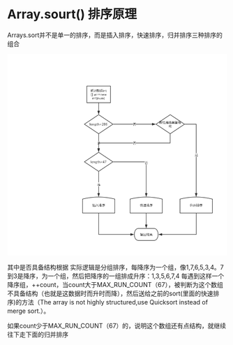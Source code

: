 
# Array.sourt() 排序原理

Arrays.sort并不是单一的排序，而是插入排序，快速排序，归并排序三种排序的组合

![执行图](../images/ArraySortExcute.jpg)

其中是否具备结构根据 实际逻辑是分组排序，每降序为一个组，像1,7,6,5,3,4。7到3是降序，为一个组，然后把降序的一组排成升序：1,3,5,6,7,4
每遇到这样一个降序组，++count，当count大于MAX_RUN_COUNT（67），被判断为这个数组不具备结构（也就是这数据时而升时而降），然后送给之前的sort(里面的快速排序)的方法（The array is not highly structured,use Quicksort instead of merge sort.）。

如果count少于MAX_RUN_COUNT（67）的，说明这个数组还有点结构，就继续往下走下面的归并排序

